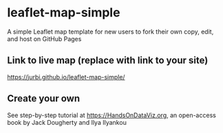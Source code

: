 # leaflet-map-simple
A simple Leaflet map template for new users to fork their own copy, edit, and host on GitHub Pages

## Link to live map (replace with link to your site)
https://jurbi.github.io/leaflet-map-simple/

## Create your own
See step-by-step tutorial at https://HandsOnDataViz.org, an open-access book by Jack Dougherty and Ilya Ilyankou

